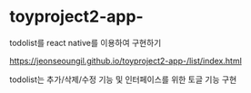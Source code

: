 # toyproject2-app-

todolist를 react native를 이용하여 구현하기

https://jeonseoungil.github.io/toyproject2-app-/list/index.html

todolist는 추가/삭제/수정 기능 및 인터페이스를 위한 토글 기능 구현 
